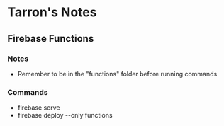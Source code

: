 # Tarron's Notes

## Firebase Functions

### Notes

- Remember to be in the "functions" folder before running commands

### Commands

- firebase serve
- firebase deploy --only functions
